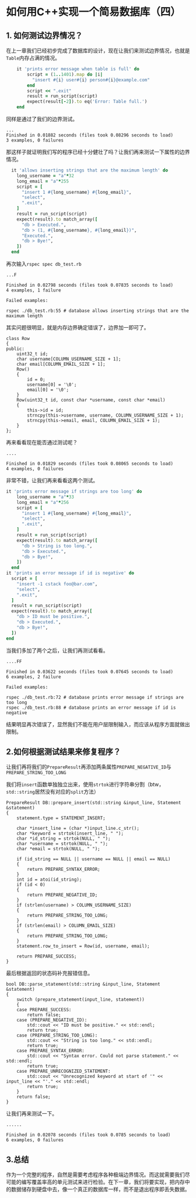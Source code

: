 # 如何用C++实现一个简易数据库（四）

## 1. 如何测试边界情况？

在上一章我们已经初步完成了数据库的设计，现在让我们来测试边界情况，也就是`Table`内存占满的情况。

```ruby
    it 'prints error message when table is full' do
        script = (1..1401).map do |i|
          "insert #{i} user#{i} person#{i}@example.com"
        end
        script << ".exit"
        result = run_script(script)
        expect(result[-2]).to eq('Error: Table full.')
    end
```

同样是通过了我们的边界测试。

```
...
Finished in 0.01882 seconds (files took 0.08296 seconds to load)
3 examples, 0 failures
```

那这样子就证明我们写的程序已经十分健壮了吗？让我们再来测试一下属性的边界情况。

```ruby
  it 'allows inserting strings that are the maximum length' do
    long_username = "a"*32
    long_email = "a"*255
    script = [
      "insert 1 #{long_username} #{long_email}",
      "select",
      ".exit",
    ]
    result = run_script(script)
    expect(result).to match_array([
      "db > Executed.",
      "db > (1, #{long_username}, #{long_email})",
      "Executed.",
      "db > Bye!",
    ])
  end
```

再次输入`rspec spec db_test.rb`

```
...F

Finished in 0.02798 seconds (files took 0.07835 seconds to load)
4 examples, 1 failure

Failed examples:

rspec ./db_test.rb:55 # database allows inserting strings that are the maximum length
```

其实问题很明显，就是内存边界确定错误了，边界加一即可了。

```
class Row
{
public:
    uint32_t id;
    char username[COLUMN_USERNAME_SIZE + 1];
    char email[COLUMN_EMAIL_SIZE + 1];
    Row()
    {
        id = 0;
        username[0] = '\0';
        email[0] = '\0';
    }
    Row(uint32_t id, const char *username, const char *email)
    {
        this->id = id;
        strncpy(this->username, username, COLUMN_USERNAME_SIZE + 1);
        strncpy(this->email, email, COLUMN_EMAIL_SIZE + 1);
    }
};
```

再来看看现在能否通过测试呢？

```
....

Finished in 0.01829 seconds (files took 0.08065 seconds to load)
4 examples, 0 failures
```

非常不错，让我们再来看看这两个测试。

```ruby
it 'prints error message if strings are too long' do
    long_username = "a"*33
    long_email = "a"*256
    script = [
      "insert 1 #{long_username} #{long_email}",
      "select",
      ".exit",
    ]
    result = run_script(script)
    expect(result).to match_array([
      "db > String is too long.",
      "db > Executed.",
      "db > Bye!",
    ])
  end
it 'prints an error message if id is negative' do
  script = [
    "insert -1 cstack foo@bar.com",
    "select",
    ".exit",
  ]
  result = run_script(script)
  expect(result).to match_array([
    "db > ID must be positive.",
    "db > Executed.",
    "db > Bye!",
  ])
end
```

当我们多加了两个之后，让我们再测试看看。

```
....FF

Finished in 0.03622 seconds (files took 0.07645 seconds to load)
6 examples, 2 failure

Failed examples:

rspec ./db_test.rb:72 # database prints error message if strings are too long
rspec ./db_test.rb:88 # database prints an error message if id is negative
```

结果明显再次错误了，显然我们不能在用户层限制输入，而应该从程序方面就做出限制。

## 2.如何根据测试结果来修复程序？

让我们再将我们的`PrepareResult`再添加两条属性`PREPARE_NEGATIVE_ID`与 `PREPARE_STRING_TOO_LONG`

我们将`insert`函数单独独立出来，使用`strtok`进行字符串分割（btw，`std::string`居然没有对应的`split`方法）

```
PrepareResult DB::prepare_insert(std::string &input_line, Statement &statement)
{
    statement.type = STATEMENT_INSERT;

    char *insert_line = (char *)input_line.c_str();
    char *keyword = strtok(insert_line, " ");
    char *id_string = strtok(NULL, " ");
    char *username = strtok(NULL, " ");
    char *email = strtok(NULL, " ");

    if (id_string == NULL || username == NULL || email == NULL)
    {
        return PREPARE_SYNTAX_ERROR;
    }
    int id = atoi(id_string);
    if (id < 0)
    {
        return PREPARE_NEGATIVE_ID;
    }
    if (strlen(username) > COLUMN_USERNAME_SIZE)
    {
        return PREPARE_STRING_TOO_LONG;
    }
    if (strlen(email) > COLUMN_EMAIL_SIZE)
    {
        return PREPARE_STRING_TOO_LONG;
    }
    statement.row_to_insert = Row(id, username, email);

    return PREPARE_SUCCESS;
}
```

最后根据返回的状态码补充报错信息。

```
bool DB::parse_statement(std::string &input_line, Statement &statement)
{
    switch (prepare_statement(input_line, statement))
    {
    case PREPARE_SUCCESS:
        return false;
    case (PREPARE_NEGATIVE_ID):
        std::cout << "ID must be positive." << std::endl;
        return true;
    case (PREPARE_STRING_TOO_LONG):
        std::cout << "String is too long." << std::endl;
        return true;
    case PREPARE_SYNTAX_ERROR:
        std::cout << "Syntax error. Could not parse statement." << std::endl;
        return true;
    case PREPARE_UNRECOGNIZED_STATEMENT:
        std::cout << "Unrecognized keyword at start of '" << input_line << "'." << std::endl;
        return true;
    }
    return false;
}
```

让我们再来测试一下。

```
......

Finished in 0.02078 seconds (files took 0.0785 seconds to load)
6 examples, 0 failures
```

## 3.总结

作为一个完整的程序，自然是需要考虑程序各种极端边界情况。而这就需要我们尽可能的编写覆盖率高的单元测试来进行检验。在下一章，我们将要实现，把内存中的数据储存到硬盘中去，像一个真正的数据库一样，而不是退出程序即丢失数据。
